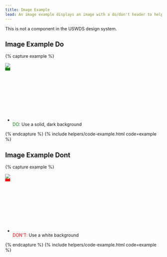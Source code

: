 ```yaml
---
title: Image Example
lead: An image example displays an image with a do/don't header to help users upload  images correctly.
---
```


This is not a component in the USWDS design system.

## Image Example Do

{% capture example %}
<div>
  <img style="border-bottom: .5rem solid green;" src="{{ site.baseurl }}/img/ID-dos-donts_ID_do-02.png" />
  <ul class="usa-icon-list usa-icon-list--size-md">
    <li class="usa-icon-list__item">
      <div class="usa-icon-list__icon text-green">
        <svg class="usa-icon" aria-hidden="true" role="img">
          <use xlink:href="/assets/img/sprite.svg#check_circle"></use>
        </svg>
      </div>
      <div class="usa-icon-list__content">
        <span style="color: green">DO: </span><span>Use a solid, dark background</span>
      </div>
    </li>
  </ul>
</div>
{% endcapture %}
{% include helpers/code-example.html code=example %}

## Image Example Dont

{% capture example %}
<div>
  <img style="border-bottom: .5rem solid red;" src="{{ site.baseurl }}/img/ID-dos-donts_ID_dont-02.png" />
  <ul class="usa-icon-list usa-icon-list--size-md">
    <li class="usa-icon-list__item">
      <div class="usa-icon-list__icon text-red">
        <svg class="usa-icon" aria-hidden="true" role="img">
          <use xlink:href="/assets/img/sprite.svg#cancel"></use>
        </svg>
      </div>
      <div class="usa-icon-list__content">
        <span style="color: red">DON'T: </span><span>Use a white background</span>
      </div>
    </li>
  </ul>
</div>
{% endcapture %}
{% include helpers/code-example.html code=example %}